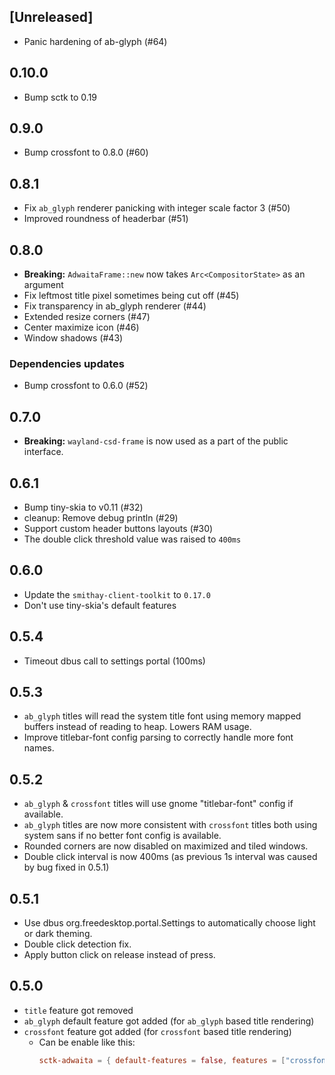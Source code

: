 ## [Unreleased]
- Panic hardening of ab-glyph (#64)

## 0.10.0
- Bump sctk to 0.19

## 0.9.0
- Bump crossfont to 0.8.0 (#60)

## 0.8.1
- Fix `ab_glyph` renderer panicking with integer scale factor 3 (#50)
- Improved roundness of headerbar (#51)

## 0.8.0
- **Breaking:** `AdwaitaFrame::new` now takes `Arc<CompositorState>` as an argument
- Fix leftmost title pixel sometimes being cut off (#45)
- Fix transparency in ab_glyph renderer (#44)
- Extended resize corners (#47)
- Center maximize icon (#46)
- Window shadows (#43)

### Dependencies updates
- Bump crossfont to 0.6.0 (#52)

## 0.7.0
- **Breaking:** `wayland-csd-frame` is now used as a part of the public interface.

## 0.6.1
- Bump tiny-skia to v0.11 (#32) 
- cleanup: Remove debug println (#29) 
- Support custom header buttons layouts (#30)
- The double click threshold value was raised to `400ms`

## 0.6.0
- Update the `smithay-client-toolkit` to `0.17.0`
- Don't use tiny-skia's default features

## 0.5.4
- Timeout dbus call to settings portal (100ms)

## 0.5.3
- `ab_glyph` titles will read the system title font using memory mapped buffers instead of reading to heap.
  Lowers RAM usage.
- Improve titlebar-font config parsing to correctly handle more font names.

## 0.5.2
- `ab_glyph` & `crossfont` titles will use gnome "titlebar-font" config if available.
- `ab_glyph` titles are now more consistent with `crossfont` titles both using system sans
  if no better font config is available.
- Rounded corners are now disabled on maximized and tiled windows.
- Double click interval is now 400ms (as previous 1s interval was caused by bug fixed in 0.5.1)

## 0.5.1
- Use dbus org.freedesktop.portal.Settings to automatically choose light or dark theming.
- Double click detection fix.
- Apply button click on release instead of press.

## 0.5.0
- `title` feature got removed
- `ab_glyph` default feature got added (for `ab_glyph` based title rendering)
- `crossfont` feature got added (for `crossfont` based title rendering)
    - Can be enable like this: 
        ```toml
        sctk-adwaita = { default-features = false, features = ["crossfont"] }
        ```
